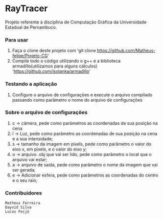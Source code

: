 RayTracer
==============

Projeto referente à disciplina de Computação Gráfica da Universidade Estadual de Pernambuco.

### Para usar

1. Faça o clone deste projeto com 'git clone https://github.com/Matheus-felipe/Projeto-CG'
2. Compile todo o código utilizando o g++ e a biblioteca armadillo(utilizamos para alguns cálculos) 'https://github.com/lsolanka/armadillo'

### Testando a aplicação

1. Configure o arquivo de configurações e execute o arquivo compilado passando como parâmetro o nome do arquivo de configurações

### Sobre o arquivo de configurações

1. c -> câmera, pede como parâmetros as coordenadas de sua posição na cena
2. l -> Luz, pede como parâmetro as coordenadas de sua posição na cena e a sua intensidade;
3. s -> tamanho da imagem em pixels, pede como parâmetro o valor do eixo x, em pixels, e o valor do eixo y;
4. o -> arquivo .obj que vai ser lido, pede como parâmetro o local que o arquivo vai estar;
5. a -> arquivo de saida, pede como parâmetro o nome da imagem que vai ser gerada;
6. e -> Adicionar esfera, pede como parâmetros as coordenadas do centro e o seu raio;

### Contribuidores
	Matheus Ferreira
	Dayvid Silva
	Lucas Feijó
